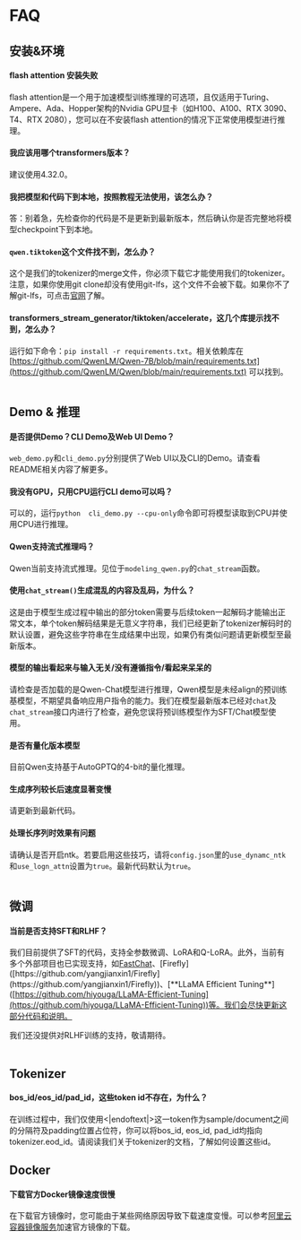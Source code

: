 # FAQ

## 安装&环境

#### flash attention 安装失败

flash attention是一个用于加速模型训练推理的可选项，且仅适用于Turing、Ampere、Ada、Hopper架构的Nvidia GPU显卡（如H100、A100、RTX 3090、T4、RTX 2080），您可以在不安装flash attention的情况下正常使用模型进行推理。

#### 我应该用哪个transformers版本？

建议使用4.32.0。

#### 我把模型和代码下到本地，按照教程无法使用，该怎么办？

答：别着急，先检查你的代码是不是更新到最新版本，然后确认你是否完整地将模型checkpoint下到本地。

#### `qwen.tiktoken`这个文件找不到，怎么办？

这个是我们的tokenizer的merge文件，你必须下载它才能使用我们的tokenizer。注意，如果你使用git clone却没有使用git-lfs，这个文件不会被下载。如果你不了解git-lfs，可点击[官网](https://git-lfs.com/)了解。

#### transformers_stream_generator/tiktoken/accelerate，这几个库提示找不到，怎么办？

运行如下命令：`pip install -r requirements.txt`。相关依赖库在[https://github.com/QwenLM/Qwen-7B/blob/main/requirements.txt](https://github.com/QwenLM/Qwen/blob/main/requirements.txt) 可以找到。
<br><br>


## Demo & 推理

#### 是否提供Demo？CLI Demo及Web UI Demo？

`web_demo.py`和`cli_demo.py`分别提供了Web UI以及CLI的Demo。请查看README相关内容了解更多。

#### 我没有GPU，只用CPU运行CLI demo可以吗？

可以的，运行`python  cli_demo.py --cpu-only`命令即可将模型读取到CPU并使用CPU进行推理。

#### Qwen支持流式推理吗？

Qwen当前支持流式推理。见位于`modeling_qwen.py`的`chat_stream`函数。

#### 使用`chat_stream()`生成混乱的内容及乱码，为什么？

这是由于模型生成过程中输出的部分token需要与后续token一起解码才能输出正常文本，单个token解码结果是无意义字符串，我们已经更新了tokenizer解码时的默认设置，避免这些字符串在生成结果中出现，如果仍有类似问题请更新模型至最新版本。

#### 模型的输出看起来与输入无关/没有遵循指令/看起来呆呆的

请检查是否加载的是Qwen-Chat模型进行推理，Qwen模型是未经align的预训练基模型，不期望具备响应用户指令的能力。我们在模型最新版本已经对`chat`及`chat_stream`接口内进行了检查，避免您误将预训练模型作为SFT/Chat模型使用。

#### 是否有量化版本模型

目前Qwen支持基于AutoGPTQ的4-bit的量化推理。

#### 生成序列较长后速度显著变慢

请更新到最新代码。

#### 处理长序列时效果有问题

请确认是否开启ntk。若要启用这些技巧，请将`config.json`里的`use_dynamc_ntk`和`use_logn_attn`设置为`true`。最新代码默认为`true`。
<br><br>


## 微调

#### 当前是否支持SFT和RLHF？

我们目前提供了SFT的代码，支持全参数微调、LoRA和Q-LoRA。此外，当前有多个外部项目也已实现支持，如[FastChat](**[https://github.com/lm-sys/FastChat](https://github.com/lm-sys/FastChat))、[Firefly]([https://github.com/yangjianxin1/Firefly](https://github.com/yangjianxin1/Firefly))、[**LLaMA Efficient Tuning**]([https://github.com/hiyouga/LLaMA-Efficient-Tuning](https://github.com/hiyouga/LLaMA-Efficient-Tuning))等。我们会尽快更新这部分代码和说明。

我们还没提供对RLHF训练的支持，敬请期待。
<br><br>


## Tokenizer

#### bos_id/eos_id/pad_id，这些token id不存在，为什么？

在训练过程中，我们仅使用<|endoftext|>这一token作为sample/document之间的分隔符及padding位置占位符，你可以将bos_id, eos_id, pad_id均指向tokenizer.eod_id。请阅读我们关于tokenizer的文档，了解如何设置这些id。


## Docker

#### 下载官方Docker镜像速度很慢

在下载官方镜像时，您可能由于某些网络原因导致下载速度变慢。可以参考[阿里云容器镜像服务](https://help.aliyun.com/zh/acr/user-guide/accelerate-the-pulls-of-docker-official-images)加速官方镜像的下载。